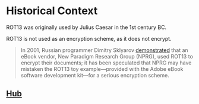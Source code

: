 # Historical Context

ROT13 was originally used by Julius Caesar in the 1st century BC.

ROT13 is not used as an encryption scheme, as it does not encrypt.

> In 2001, Russian programmer Dimitry Sklyarov [demonstrated](https://www.zdnet.com/news/dimitry-sklyarov-enemy-or-friend/116424) that an eBook vendor, New Paradigm Research Group (NPRG), used ROT13 to encrypt their documents; it has been speculated that NPRG may have mistaken the ROT13 toy example—provided with the Adobe eBook software development kit—for a serious encryption scheme.

## [Hub](README.md)
